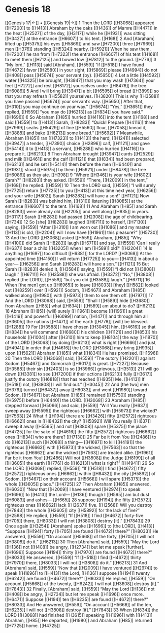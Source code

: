 # Genesis 18
[[Genesis 17|←]] • [[Genesis 19|→]]
1 Then the LORD [[H3068]] appeared [[H7200]] to [[H413]] Abraham by the oaks [[H436]] of Mamre [[H4471]] in the heat [[H2527]] of the day, [[H3117]] while he [[H1931]] was sitting [[H3427]] at the entrance [[H6607]] to his tent. [[H168]] 
2 And [Abraham] lifted up [[H5375]] his eyes [[H5869]] and saw [[H7200]] three [[H7969]] men [[H376]] standing [[H5324]] nearby. [[H5921]] When he saw them, [[H7200]] he ran from [[H7323]] the entrance [[H6607]] of his tent [[H168]] to meet them [[H7125]] and bowed low [[H7812]] to the ground. [[H776]] 
3 “My lord,” [[H113]] said [Abraham], [[H559]] “if [[H518]] I have found [[H4672]] favor [[H2580]] in your sight, [[H5869]] please [[H4994]] do not [[H408]] pass [[H5674]] your servant {by}. [[H5650]] 
4 Let a little [[H4592]] water [[H4325]] be brought, [[H3947]] that you may wash [[H7364]] your feet [[H7272]] and rest [[H8172]] yourselves under [[H8478]] the tree. [[H6086]] 
5 And I will bring [[H3947]] a bit [[H6595]] of bread [[H3899]] so that you may refresh [[H5582]] yourselves. [[H3820]] This is why [[H3588]] you have passed [[H5674]] your servant’s way. [[H5650]] After that, [[H310]] you may continue on your way.” [[H5674]] “Yes,” [[H3651]] they replied, [[H559]] “you may do [[H6213]] as [[H834]] you have said.” [[H1696]] 
6 So Abraham [[H85]] hurried [[H4116]] into the tent [[H168]] and said [[H559]] to [[H413]] Sarah, [[H8283]] “Quick! Prepare [[H4116]] three [[H7969]] seahs [[H5429]] of fine [[H5560]] flour, [[H7058]] knead it, [[H3888]] and bake [[H6213]] some bread.” [[H5692]] 
7 Meanwhile, Abraham [[H85]] ran [[H7323]] to [[H413]] the herd, [[H1241]] selected [[H3947]] a tender, [[H7390]] choice [[H2896]] calf, [[H1121]] and gave [[H5414]] it to [[H413]] a servant, [[H5288]] who hurried [[H4116]] to prepare it. [[H6213]] 
8 Then Abraham brought [[H3947]] curds [[H2529]] and milk [[H2461]] and the calf [[H1121]] that [[H834]] had been prepared, [[H6213]] and he set [[H5414]] them before the men [[H6440]] and [[H1931]] stood [[H5975]] by them [[H5921]] under [[H8478]] the tree [[H6086]] as they ate. [[H398]] 
9 “Where [[H346]] is your wife [[H802]] Sarah?” [[H8283]] they asked. [[H559]] “There, [[H2009]] in the tent,” [[H168]] he replied. [[H559]] 
10 Then the LORD said, [[H559]] “I will surely [[H7725]] return [[H7725]] to you [[H413]] at this time next year, [[H6256]] and your wife [[H802]] Sarah [[H8283]] will have a son!” [[H1121]] Now Sarah [[H8283]] was behind him, [[H310]] listening [[H8085]] at the entrance [[H6607]] to the tent. [[H168]] 
11 And Abraham [[H85]] and Sarah [[H8283]] were already old [[H2205]] and well along [[H935]] in years. [[H3117]] Sarah [[H8283]] had passed [[H2308]] the age of childbearing. [[H734]] 
12 So [she] [[H8283]] laughed [[H6711]] to herself, [[H7130]] saying, [[H559]] “After [[H310]] I am worn out [[H1086]] and my master [[H113]] is old, [[H2204]] will I now have [[H1961]] this pleasure?” [[H5730]] 
13 And the LORD [[H3068]] asked [[H559]] Abraham, [[H85]] “Why [[H4100]] did Sarah [[H8283]] laugh [[H6711]] and say, [[H559]] ‘Can I really [[H637]] bear a child [[H3205]] when I am [[H589]] old?’ [[H2204]] 
14 Is anything [[H1697]] too difficult [[H6381]] for the LORD? [[H3068]] At the appointed time [[H4150]] I will return [[H7725]] to you— [[H413]] in about a year— [[H6256]] and Sarah [[H8283]] will have a son.” [[H1121]] 
15 But Sarah [[H8283]] denied it, [[H3584]] saying, [[H559]] “I did not [[H3808]] laugh.” [[H6711]] For [[H3588]] she was afraid. [[H3372]] “No,” [[H3808]] replied [the LORD], [[H559]] “but you did [[H3588]] laugh.” [[H6711]] 
16 When [the men] got up [[H6965]] to leave [[H8033]] [they] [[H582]] looked out [[H8259]] over [[H5921]] Sodom, [[H5467]] and Abraham [[H85]] walked along [[H1980]] with [[H5973]] them to see them off. [[H7971]] 
17 And the LORD [[H3068]] said, [[H559]] “Shall I [[H589]] hide [[H3680]] from Abraham [[H85]] what [[H834]] I [[H589]] am about to do? [[H6213]] 
18 Abraham [[H85]] {will} surely [[H1961]] become [[H1961]] a great [[H1419]] and powerful [[H6099]] nation, [[H1471]] and through him  all [[H3605]] the nations [[H1471]] of the earth [[H776]] {will} be blessed. [[H1288]] 
19 For [[H3588]] I have chosen [[H3045]] him, [[H4616]] so that [[H834]] he will command [[H6680]] his children [[H1121]] and [[H853]] his household [[H1004]] after [[H310]] him to keep [[H8104]] the way [[H1870]] of the LORD [[H3068]] by doing [[H6213]] what is right [[H6666]] and just, [[H4941]] in order that [[H4616]] the LORD [[H3068]] may bring [[H935]] upon [[H5921]] Abraham [[H85]] what [[H834]] He has promised. [[H1696]] 
20 Then the LORD [[H3068]] said, [[H559]] “The outcry [[H2201]] against Sodom [[H5467]] and Gomorrah [[H6017]] is great. [[H7227]] Because [[H3588]] their sin [[H2403]] is so [[H3966]] grievous, [[H3513]] 
21 I will go down [[H3381]] to see [[H7200]] if their actions [[H6213]] fully [[H3617]] justify the outcry [[H6818]] that has reached [[H935]] Me. [[H413]] If [[H518]] not, [[H3808]] I will find out.” [[H3045]] 
22 And [the two] men [[H376]] turned [[H6437]] away [[H8033]] and went [[H1980]] toward Sodom, [[H5467]] but Abraham [[H85]] remained [[H5750]] standing [[H5975]] before [[H6440]] the LORD. [[H3068]] 
23 Abraham [[H85]] stepped forward [[H5066]] and said, [[H559]] “Will You really [[H637]] sweep away [[H5595]] the righteous [[H6662]] with [[H5973]] the wicked? [[H7563]] 
24 What if [[H194]] there are [[H3426]] fifty [[H2572]] righteous [[H6662]] ones in [[H8432]] the city? [[H5892]] Will You really [[H637]] sweep it away [[H5595]] and not [[H3808]] spare [[H5375]] the place [[H4725]] for the sake of [[H4616]] the fifty [[H2572]] righteous [[H6662]] ones [[H834]] who are there? [[H7130]] 
25 Far be it from You [[H2486]] to do [[H6213]] such [[H2088]] a thing— [[H1697]] to kill [[H4191]] the righteous [[H6662]] with [[H5973]] the wicked, [[H7563]] so that the righteous [[H6662]] and the wicked [[H7563]] are treated alike. [[H1961]] Far be it from You! [[H2486]] Will not [[H3808]] the Judge [[H8199]] of all [[H3605]] the earth [[H776]] do [[H6213]] what is right?” [[H4941]] 
26 So the LORD [[H3068]] replied, [[H559]] “If [[H518]] I find [[H4672]] fifty [[H2572]] righteous ones [[H6662]] within [[H8432]] the city [[H5892]] of Sodom, [[H5467]] on their account [[H5668]] I will spare [[H5375]] the whole [[H3605]] place.” [[H4725]] 
27 Then Abraham [[H85]] answered, [[H6030]] “Now that [[H2009]] I have ventured [[H2974]] to speak [[H1696]] to [[H413]] the Lord— [[H136]] though I [[H595]] am but dust [[H6083]] and ashes— [[H665]] 
28 suppose [[H194]] the fifty [[H2572]] righteous ones [[H6662]] lack [[H2637]] five. [[H2568]] Will you destroy [[H7843]] the whole [[H3605]] city [[H5892]] for the lack of five?” [[H2568]] He replied, [[H559]] “If [[H518]] I find [[H4672]] forty-five [[H705]] there, [[H8033]] I will not [[H3808]] destroy [it].” [[H7843]] 
29 Once again [[H3254]] [Abraham] spoke [[H1696]] to [the LORD], [[H413]] “Suppose [[H194]] forty [[H705]] are found [[H4672]] there?” [[H8033]] He answered, [[H559]] “On account [[H5668]] of the forty, [[H705]] I will not [[H3808]] do it.” [[H6213]] 
30 Then [Abraham] said, [[H559]] “May the Lord [[H136]] not [[H408]] be angry, [[H2734]] but let me speak [further]. [[H1696]] Suppose [[H194]] thirty [[H7970]] are found [[H4672]] there?” [[H8033]] He answered, [[H559]] “If [[H518]] I find [[H4672]] thirty [[H7970]] there, [[H8033]] I will not [[H3808]] do it.” [[H6213]] 
31 And [Abraham] said, [[H559]] “Now that [[H2009]] I have ventured [[H2974]] to speak [[H1696]] to [[H413]] the Lord, [[H136]] suppose [[H194]] twenty [[H6242]] are found [[H4672]] there?” [[H8033]] He replied, [[H559]] “On account [[H5668]] of the twenty, [[H6242]] I will not [[H3808]] destroy [it].” [[H7843]] 
32 Finally, [Abraham] said, [[H559]] “May the Lord [[H136]] not [[H408]] be angry, [[H2734]] but let me speak [[H1696]] once more. [[H6471]] Suppose [[H194]] ten [[H6235]] are found [[H4672]] there?” [[H8033]] And He answered, [[H559]] “On account [[H5668]] of the ten, [[H6235]] I will not [[H3808]] destroy [it].” [[H7843]] 
33 When [[H834]] the LORD [[H3068]] had finished [[H3615]] speaking [[H1696]] with [[H413]] Abraham, [[H85]] He departed, [[H1980]] and Abraham [[H85]] returned [[H7725]] home. [[H4725]] 
